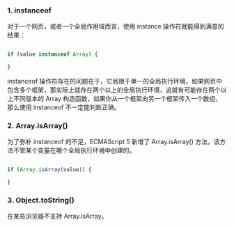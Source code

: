 
### 1. instanceof

对于一个网页，或者一个全局作用域而言，使用 instance 操作符就能得到满意的结果：

```javascript

if (value instanceof Array) {

}

```


instanceof 操作符存在的问题在于，它局限于单一的全局执行环境，如果网页中包含多个框架，那实际上就存在两个以上的全局执行环境，这就有可能存在两个以上不同版本的 Array 构造函数，如果你从一个框架向另一个框架传入一个数组，那么使用 instanceof 不一定能判断正确。


### 2. Array.isArray()

为了弥补 instanceof 的不足，ECMAScript 5 新增了 Array.isArray() 方法，该方法不管某个变量在哪个全局执行环境中创建的。

```javascript

if (Array.isArray(value)) {

}

```

### 3. Object.toString()

在某些浏览器不支持 Array.isArray。
